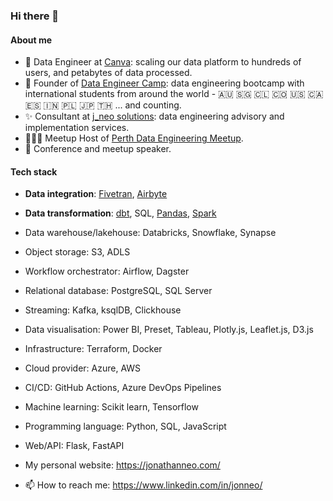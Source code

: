 ### Hi there 👋

#### About me

- 💼 Data Engineer at [Canva](https://www.canva.com/): scaling our data platform to hundreds of users, and petabytes of data processed. 
- 🚀 Founder of [Data Engineer Camp](https://dataengineercamp.com/): data engineering bootcamp with international students from around the world - 🇦🇺 🇸🇬 🇨🇱 🇨🇴 🇺🇸 🇨🇦 🇪🇸 🇮🇳 🇵🇱 🇯🇵 🇹🇭 ... and counting. 
- ✨ Consultant at [j_neo solutions](https://jonathanneo.com/): data engineering advisory and implementation services. 
- 🧑‍🤝‍🧑 Meetup Host of [Perth Data Engineering Meetup](https://www.meetup.com/perth-data-engineering-meetup/).
- 📢 Conference and meetup speaker. 


#### Tech stack 
- **Data integration**: [Fivetran](https://www.fivetran.com/), [Airbyte](https://airbyte.com/)
- **Data transformation**: [dbt](https://github.com/dbt-labs/dbt-core), SQL, [Pandas](https://github.com/pandas-dev/pandas), [Spark](https://github.com/apache/spark)
- Data warehouse/lakehouse: Databricks, Snowflake, Synapse 
- Object storage: S3, ADLS
- Workflow orchestrator: Airflow, Dagster 
- Relational database: PostgreSQL, SQL Server 
- Streaming: Kafka, ksqlDB, Clickhouse 
- Data visualisation: Power BI, Preset, Tableau, Plotly.js, Leaflet.js, D3.js 
- Infrastructure: Terraform, Docker
- Cloud provider: Azure, AWS 
- CI/CD: GitHub Actions, Azure DevOps Pipelines
- Machine learning: Scikit learn, Tensorflow 
- Programming language: Python, SQL, JavaScript 
- Web/API: Flask, FastAPI

- My personal website: https://jonathanneo.com/ 
- 📫 How to reach me: https://www.linkedin.com/in/jonneo/
